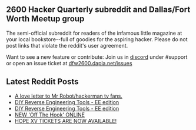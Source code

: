 ## 2600 Hacker Quarterly subreddit and Dallas/Fort Worth Meetup group
The semi-official subreddit for readers of the infamous little magazine at your local bookstore--full of goodies for the aspiring hacker. Please do not post links that violate the reddit's user agreement.

Want to see a new feature or contribute: 
Join us in [discord](https://dfw2600.dapla.net/chat) under #support or open an issue ticket at [dfw2600.dapla.net/issues](https://dfw2600.dapla.net/issues)

## Latest Reddit Posts
<!-- BLOG-POST-LIST:START -->
- [A love letter to Mr Robot/hackerman tv fans.](https://www.reddit.com/r/2600/comments/196vteq/a_love_letter_to_mr_robothackerman_tv_fans/)
- [DIY Reverse Engineering Tools - EE edition](https://www.reddit.com/r/2600/comments/195o04s/diy_reverse_engineering_tools_ee_edition/)
- [DIY Reverse Engineering Tools - EE edition](https://www.reddit.com/r/2600/comments/195o04t/diy_reverse_engineering_tools_ee_edition/)
- [NEW 'Off The Hook' ONLINE](https://2600.com/hook/10-01-2024)
- [HOPE XV TICKETS ARE NOW AVAILABLE!](https://2600.com/content/hope-xv-tickets-are-now-available)
<!-- BLOG-POST-LIST:END -->

